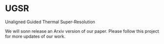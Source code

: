 # UGSR
Unaligned Guided Thermal Super-Resolution

We will sonn release an Arxiv version of our paper. Please  follow this project for more updates of our work.
